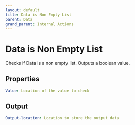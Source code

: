 ```yaml
---
layout: default
title: Data is Non Empty List
parent: Data
grand_parent: Internal Actions
---
```

# Data is Non Empty List
Checks if Data is a non empty list. Outputs a boolean value.

## Properties
```yaml
Value: Location of the value to check
```

## Output
```yaml
Output-location: Location to store the output data
```
